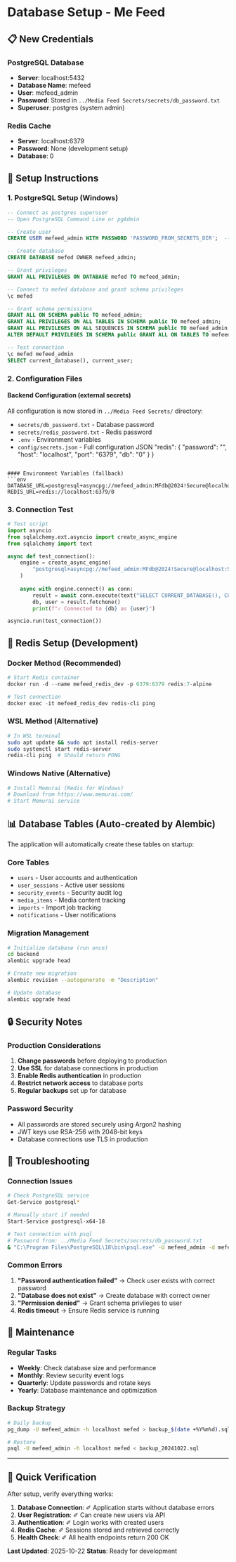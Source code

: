 # Database Setup - Me Feed

## 📋 New Credentials

### PostgreSQL Database
- **Server**: localhost:5432
- **Database Name**: mefeed
- **User**: mefeed_admin
- **Password**: Stored in `../Media Feed Secrets/secrets/db_password.txt`
- **Superuser**: postgres (system admin)

### Redis Cache
- **Server**: localhost:6379
- **Password**: None (development setup)
- **Database**: 0

## 🚀 Setup Instructions

### 1. PostgreSQL Setup (Windows)

```sql
-- Connect as postgres superuser
-- Open PostgreSQL Command Line or pgAdmin

-- Create user
CREATE USER mefeed_admin WITH PASSWORD 'PASSWORD_FROM_SECRETS_DIR';  -- See ../Media Feed Secrets/secrets/db_password.txt

-- Create database
CREATE DATABASE mefed OWNER mefeed_admin;

-- Grant privileges
GRANT ALL PRIVILEGES ON DATABASE mefed TO mefeed_admin;

-- Connect to mefed database and grant schema privileges
\c mefed

-- Grant schema permissions
GRANT ALL ON SCHEMA public TO mefeed_admin;
GRANT ALL PRIVILEGES ON ALL TABLES IN SCHEMA public TO mefeed_admin;
GRANT ALL PRIVILEGES ON ALL SEQUENCES IN SCHEMA public TO mefeed_admin;
ALTER DEFAULT PRIVILEGES IN SCHEMA public GRANT ALL ON TABLES TO mefeed_admin;

-- Test connection
\c mefed mefeed_admin
SELECT current_database(), current_user;
```

### 2. Configuration Files

#### Backend Configuration (external secrets)
All configuration is now stored in `../Media Feed Secrets/` directory:
- `secrets/db_password.txt` - Database password
- `secrets/redis_password.txt` - Redis password
- `.env` - Environment variables
- `config/secrets.json` - Full configuration JSON
  "redis": {
    "password": "",
    "host": "localhost",
    "port": "6379",
    "db": "0"
  }
}
```

#### Environment Variables (fallback)
```env
DATABASE_URL=postgresql+asyncpg://mefeed_admin:MFdb@2024!Secure@localhost:5432/mefeed
REDIS_URL=redis://localhost:6379/0
```

### 3. Connection Test

```python
# Test script
import asyncio
from sqlalchemy.ext.asyncio import create_async_engine
from sqlalchemy import text

async def test_connection():
    engine = create_async_engine(
        "postgresql+asyncpg://mefeed_admin:MFdb@2024!Secure@localhost:5432/mefeed"
    )
    
    async with engine.connect() as conn:
        result = await conn.execute(text("SELECT CURRENT_DATABASE(), CURRENT_USER"))
        db, user = result.fetchone()
        print(f"✓ Connected to {db} as {user}")

asyncio.run(test_connection())
```

## 🔧 Redis Setup (Development)

### Docker Method (Recommended)
```powershell
# Start Redis container
docker run -d --name mefeed_redis_dev -p 6379:6379 redis:7-alpine

# Test connection
docker exec -it mefeed_redis_dev redis-cli ping
```

### WSL Method (Alternative)
```bash
# In WSL terminal
sudo apt update && sudo apt install redis-server
sudo systemctl start redis-server
redis-cli ping  # Should return PONG
```

### Windows Native (Alternative)
```powershell
# Install Memurai (Redis for Windows)
# Download from https://www.memurai.com/
# Start Memurai service
```

## 📊 Database Tables (Auto-created by Alembic)

The application will automatically create these tables on startup:

### Core Tables
- `users` - User accounts and authentication
- `user_sessions` - Active user sessions
- `security_events` - Security audit log
- `media_items` - Media content tracking
- `imports` - Import job tracking
- `notifications` - User notifications

### Migration Management
```bash
# Initialize database (run once)
cd backend
alembic upgrade head

# Create new migration
alembic revision --autogenerate -m "Description"

# Update database
alembic upgrade head
```

## 🔒 Security Notes

### Production Considerations
1. **Change passwords** before deploying to production
2. **Use SSL** for database connections in production
3. **Enable Redis authentication** in production
4. **Restrict network access** to database ports
5. **Regular backups** set up for database

### Password Security
- All passwords are stored securely using Argon2 hashing
- JWT keys use RSA-256 with 2048-bit keys
- Database connections use TLS in production

## 🚨 Troubleshooting

### Connection Issues
```bash
# Check PostgreSQL service
Get-Service postgresql*

# Manually start if needed
Start-Service postgresql-x64-18

# Test connection with psql
# Password from: ../Media Feed Secrets/secrets/db_password.txt
& "C:\Program Files\PostgreSQL\18\bin\psql.exe" -U mefeed_admin -d mefed -h localhost -W
```

### Common Errors
1. **"Password authentication failed"** → Check user exists with correct password
2. **"Database does not exist"** → Create database with correct owner
3. **"Permission denied"** → Grant schema privileges to user
4. **Redis timeout** → Ensure Redis service is running

## 📝 Maintenance

### Regular Tasks
- **Weekly**: Check database size and performance
- **Monthly**: Review security event logs
- **Quarterly**: Update passwords and rotate keys
- **Yearly**: Database maintenance and optimization

### Backup Strategy
```bash
# Daily backup
pg_dump -U mefeed_admin -h localhost mefed > backup_$(date +%Y%m%d).sql

# Restore
psql -U mefeed_admin -h localhost mefed < backup_20241022.sql
```

---

## 🎯 Quick Verification

After setup, verify everything works:

1. **Database Connection**: ✐ Application starts without database errors
2. **User Registration**: ✐ Can create new users via API
3. **Authentication**: ✐ Login works with created users
4. **Redis Cache**: ✐ Sessions stored and retrieved correctly
5. **Health Check**: ✐ All health endpoints return 200 OK

**Last Updated**: 2025-10-22
**Status**: Ready for development
